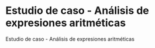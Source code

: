 # Estudio de caso - Análisis de expresiones aritméticas
Estudio de caso - Análisis de expresiones aritméticas
